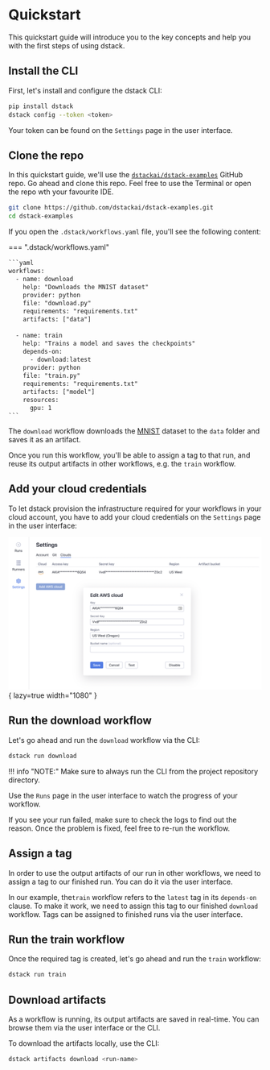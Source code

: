 # Quickstart

This quickstart guide will introduce you to the key concepts and help you with the first steps of using dstack.

## Install the CLI

First, let's install and configure the dstack CLI:

```bash
pip install dstack
dstack config --token <token> 
```

Your token can be found on the `Settings` page in the user interface.

[//]: # (![]&#40;images/dstack_quickstart_token.png&#41;{ lazy=true width="1060" })

## Clone the repo

In this quickstart guide, we'll use the 
[`dstackai/dstack-examples`](https://github.com/dstackai/dstack-examples) GitHub repo. Go ahead and clone this 
repo. Feel free to use the Terminal or open the repo wth your favourite IDE.

```bash
git clone https://github.com/dstackai/dstack-examples.git
cd dstack-examples
```

If you open the `.dstack/workflows.yaml` file, you'll see the following content:

=== ".dstack/workflows.yaml"

    ```yaml
    workflows:
      - name: download
        help: "Downloads the MNIST dataset"
        provider: python
        file: "download.py"
        requirements: "requirements.txt"
        artifacts: ["data"]

      - name: train
        help: "Trains a model and saves the checkpoints"
        depends-on:
          - download:latest
        provider: python
        file: "train.py"
        requirements: "requirements.txt"
        artifacts: ["model"]
        resources:
          gpu: 1
    ```

[//]: # (Migrate to PyTorch Lightning)

[//]: # (TODO: Add a Streamlit app example)

The `download` workflow downloads the [MNIST](http://yann.lecun.com/exdb/mnist/) dataset
to the `data` folder and saves it as an artifact.

Once you run this workflow, you'll be able to assign a tag to that run, and reuse its output artifacts
in other workflows, e.g. the `train` workflow.

## Add your cloud credentials

To let dstack provision the infrastructure required for your workflows in your cloud account, you have to add
your cloud credentials on the `Settings` page in the user interface:

![](images/dstack_on_demand_settings.png){ lazy=true width="1080" }

[//]: # (Ellaborate on credentials)

## Run the download workflow

Let's go ahead and run the `download` workflow via the CLI:

```bash
dstack run download
```

!!! info "NOTE:"
    Make sure to always run the CLI from the project repository directory.

Use the `Runs` page in the user interface to watch the progress of your workflow.

If you see your run failed, make sure to check the logs to find out the reason. Once the problem 
is fixed, feel free to re-run the workflow.

## Assign a tag

In order to use the output artifacts of our run in other workflows, we need to assign a tag to our finished run.
You can do it via the user interface.

In our example, the`train` workflow refers to the `latest` tag in its `depends-on` clause. To make it work,
we need to assign this tag to our finished `download` workflow. Tags can be assigned to finished runs via
the user interface.

## Run the train workflow

Once the required tag is created, let's go ahead and run the `train` workflow:

```bash
dstack run train
```

[//]: # (TODO: Tell how to pass arguments)

[//]: # (Mention how to change resources and everything else)

[//]: # (Mention local changes, ideally with a screenshot)

## Download artifacts

As a workflow is running, its output artifacts are saved in real-time.
You can browse them via the user interface or the CLI.

To download the artifacts locally, use the CLI:

```bash
dstack artifacts download <run-name>
```

[//]: # (TODO: Add screenshots)

[//]: # (TODO: Mention artifacts upload)